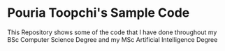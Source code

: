 # Pouria Toopchi's Sample Code
This Repository shows some of the code that I have done throughout my BSc Computer Science Degree and my MSc Artificial Intelligence Degree
